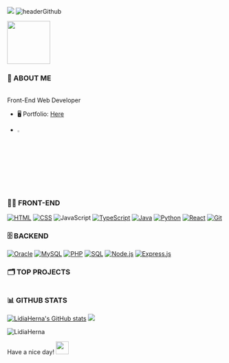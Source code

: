 ![](./headerGithub.png)
![headerGithub](https://github.com/LidiaHerna/LidiaHerna/assets/47499355/22314b10-acab-46b2-a47f-bdf5f756c697)

<img src="https://media.giphy.com/media/mGcNjsfWAjY5AEZNw6/giphy.gif" width="100">

### 💬 ABOUT ME
</br>Front-End Web Developer 


* 🖥️  Portfolio: [Here](http://lidiaherna.github.io/)

* [<img src="https://img.icons8.com/color/48/000000/linkedin.png" width="3.5%"/>](https://www.linkedin.com/in/LidiaHerna/) 

### 👨‍💻 FRONT-END
  <a href="#"><img alt="HTML" src="https://img.shields.io/badge/HTML-E34F26.svg?logo=html5&logoColor=white"></a>
  <a href="#"><img alt="CSS" src="https://img.shields.io/badge/CSS-1572B6.svg?logo=css3&logoColor=white"></a>
  <a><img alt="JavaScript" src="https://img.shields.io/badge/JavaScript-F7DF1E.svg?logo=javascript&logoColor=black"></a>
  <a href="#"><img alt="TypeScript" src="https://img.shields.io/badge/TypeScript-007ACC.svg?logo=typescript&logoColor=white"></a>
  <a href="#"><img alt="Java" src="https://custom-icon-badges.herokuapp.com/badge/Java-007396.svg?logo=java&logoColor=white"></a>
  <a href="#"><img alt="Python" src="https://img.shields.io/badge/Python-14354C.svg?logo=python&logoColor=white"></a>
  <a href="#"><img alt="React" src="https://img.shields.io/badge/React-20232a.svg?logo=react&logoColor=%2361DAFB"></a>
  <a href="#"><img alt="Git" src="https://img.shields.io/badge/-Git-black?style=flat-square&logo=git"></a>

### 🗄️ BACKEND
  <a href="#"><img alt="Oracle" src ="https://img.shields.io/badge/Oracle-F00000.svg?logo=oracle&logoColor=white"></a>
  <a href="#"><img alt="MySQL" src="https://img.shields.io/badge/MySQL-4479A1.svg?logo=MySQL&logoColor=white"></a>
  <a href="#"><img alt="PHP" src="https://img.shields.io/badge/PHP-777BB4.svg?&logo=PHP&logoColor=white"></a> 
  <a href="#"><img alt="SQL" src="https://custom-icon-badges.herokuapp.com/badge/SQL-025E8C.svg?logo=database&logoColor=white"></a>
  <a href="#"><img alt="Node.js" src="https://img.shields.io/badge/Node.js-43853D.svg?logo=node.js&logoColor=white"></a>
  <a href="#"><img alt="Express.js" src="https://img.shields.io/badge/Express.js-404d59.svg?logo=express&logoColor=white"></a>

### 🗂️ TOP PROJECTS

<a href="https://github.com/LidiaHerna">
  <img align="center" src="" />
</a>

### 📊 GITHUB STATS
  <a href="http://www.github.com/LidiaHerna"><img src="https://github-readme-stats.vercel.app/api?username=LidiaHerna&show_icons=true&hide=&count_private=true&title_color=55f78e&text_color=ffffff&icon_color=e0b487&bg_color=22272e&hide_border=true&show_icons=true" alt="LidiaHerna's GitHub stats" /></a>
  <a href="http://www.github.com/LidiaHerna"><img src="https://github-readme-streak-stats.herokuapp.com/?user=LidiaHerna&stroke=ffffff&background=22272e&ring=fff675&fire=e0b487&currStreakNum=ffffff&currStreakLabel=e0b487&sideNums=ffffff&sideLabels=ffffff&dates=ffffff&hide_border=true" /></a>
  
<p><img align="center" src="https://github-readme-stats.vercel.app/api/top-langs?username=LidiaHerna&show_icons=true&locale=en&layout=compact&bg_color=22272e&text_color=ffffff" alt="LidiaHerna" /></p>

Have a nice day!
 <img src="https://cultofthepartyparrot.com/parrots/hd/laptop_parrot.gif" width="30" height="30"/>
